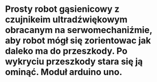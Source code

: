 # Prosty robot gąsienicowy z czujnikeim ultradźwiękowym obracanym na serwomechaniźmie, aby robot mógł się zorientowac jak daleko ma do przeszkody. Po wykryciu przeszkody stara się ją ominąć. Moduł arduino uno.